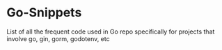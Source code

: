 # Go-Snippets
List of all the frequent code used in Go repo specifically for projects that involve go, gin, gorm, godotenv, etc
